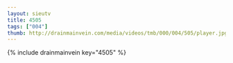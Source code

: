 ```yaml
--- 
layout: sieutv
title: 4505
tags: ["004"]
thumb: http://drainmainvein.com/media/videos/tmb/000/004/505/player.jpg
---
```

{% include drainmainvein key="4505" %} 
